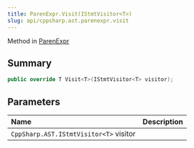 ```yaml
---
title: ParenExpr.Visit(IStmtVisitor<T>)
slug: api/cppsharp.ast.parenexpr.visit
---
```

Method in [ParenExpr](/api/cppsharp/ast/parenexpr)

## Summary



```csharp
public override T Visit<T>(IStmtVisitor<T> visitor);
```

## Parameters

|Name|Description|
|:---|:---|
|`CppSharp.AST.IStmtVisitor<T>` visitor||

